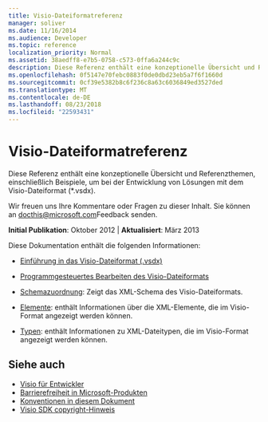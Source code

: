 ```yaml
---
title: Visio-Dateiformatreferenz
manager: soliver
ms.date: 11/16/2014
ms.audience: Developer
ms.topic: reference
localization_priority: Normal
ms.assetid: 38aedff8-e7b5-0758-c573-0ffa6a244c9c
description: Diese Referenz enthält eine konzeptionelle Übersicht und Referenzthemen, einschließlich Beispiele, um bei der Entwicklung von Lösungen mit dem Visio-Dateiformat.
ms.openlocfilehash: 0f5147e70febc0883f0de0dbd23eb5a7f6f1660d
ms.sourcegitcommit: 0cf39e5382b8c6f236c8a63c6036849ed3527ded
ms.translationtype: MT
ms.contentlocale: de-DE
ms.lasthandoff: 08/23/2018
ms.locfileid: "22593431"
---
```

# <a name="visio-file-format-reference"></a>Visio-Dateiformatreferenz

Diese Referenz enthält eine konzeptionelle Übersicht und Referenzthemen, einschließlich Beispiele, um bei der Entwicklung von Lösungen mit dem Visio-Dateiformat (\*.vsdx).
  
Wir freuen uns Ihre Kommentare oder Fragen zu dieser Inhalt. Sie können an [docthis@microsoft.com](mailto:docthis@microsoft.com)Feedback senden.
  
 **Initial Publikation**: Oktober 2012 | **Aktualisiert**: März 2013
  
Diese Dokumentation enthält die folgenden Informationen:
  
- [Einführung in das Visio-Dateiformat (.vsdx)](introduction-to-the-visio-file-formatvsdx.md)
    
- [Programmgesteuertes Bearbeiten des Visio-Dateiformats](how-to-manipulate-the-visio-file-format-programmatically.md)
    
- [Schemazuordnung](schema-mapvisio-xml.md): Zeigt das XML-Schema des Visio-Dateiformats.
    
- [Elemente](elementsvisio-xml.md): enthält Informationen über die XML-Elemente, die im Visio-Format angezeigt werden können.
    
- [Typen](typesvisio-xml.md): enthält Informationen zu XML-Dateitypen, die im Visio-Format angezeigt werden können.
    
## <a name="see-also"></a>Siehe auch

- [Visio für Entwickler](http://msdn.microsoft.com/en-us/office/aa905478.aspx) 
- [Barrierefreiheit in Microsoft-Produkten](http://www.microsoft.com/enable/products/default.aspx)
- [Konventionen in diesem Dokument](http://msdn.microsoft.com/en-us/office/aa905365.aspx) 
- [Visio SDK copyright-Hinweis](visio-sdk-copyright-notice.md)

    

